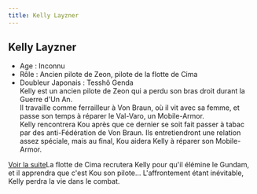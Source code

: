 ```yaml
---
title: Kelly Layzner
---
```


Kelly Layzner
-------------


- Age : Inconnu   
- Rôle : Ancien pilote de Zeon, pilote de la flotte de Cima   
- Doubleur Japonais : Tesshô Genda   
Kelly est un ancien pilote de Zeon qui a perdu son bras droit durant la Guerre d'Un An.   
Il travaille comme ferrailleur à Von Braun, où il vit avec sa femme, et passe son temps à réparer le Val-Varo, un Mobile-Armor.   
Kelly rencontrera Kou après que ce dernier se soit fait passer à tabac par des anti-Fédération de Von Braun. Ils entretiendront une relation assez spéciale, mais au final, Kou aidera Kelly à réparer son Mobile-Armor.


  
[Voir la suite](javascript:spoiler();)La flotte de Cima recrutera Kelly pour qu'il élémine le Gundam, et il apprendra que c'est Kou son pilote... L'affrontement étant inévitable, Kelly perdra la vie dans le combat.

